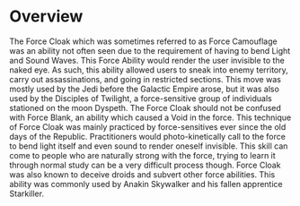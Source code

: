 # Overview
The Force Cloak which was sometimes referred to as Force Camouflage was an ability not often seen due to the requirement of having to bend Light and Sound Waves.
This Force Ability would render the user invisible to the naked eye.
As such, this ability allowed users to sneak into enemy territory, carry out assassinations, and going in restricted sections.
This move was mostly used by the Jedi before the Galactic Empire arose, but it was also used by the Disciples of Twilight, a force-sensitive group of individuals stationed on the moon Dyspeth.
The Force Cloak should not be confused with Force Blank, an ability which caused a Void in the force.
This technique of Force Cloak was mainly practiced by force-sensitives ever since the old days of the Republic.
Practitioners would photo-kinetically call to the force to bend light itself and even sound to render oneself invisible.
This skill can come to people who are naturally strong with the force, trying to learn it through normal study can be a very difficult process though.
Force Cloak was also known to deceive droids and subvert other force abilities.
This ability was commonly used by Anakin Skywalker and his fallen apprentice Starkiller.